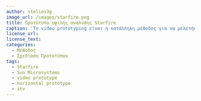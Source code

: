 ```yaml
---
author: stelios3g
image_url: /images/starfire.png
title: Προτότυπο υψιλής ανάλυσης Starfire
caption: 'Το video prototyping είναι η κατάλληλη μέθοδος για να μελετήσουμε μια νέα διεπαφή που είναι αρκετά διαφορετική τεχνολογικά από τα σύγχρονα αρχέτυπα, γιατί ο πολυμεσικός του χαρακτήρας δημιουργεί μια πιστική αίσθηση λειτουργικότητας.'
license_url:
license_text:  
categories:
  - Μέθοδος
  - Σχεδίαση Προτοτύπου
tags:
  - Starfire
  - Sun Microsystems
  - video prototype
  - horizontal prototype
  - itv
---
```

